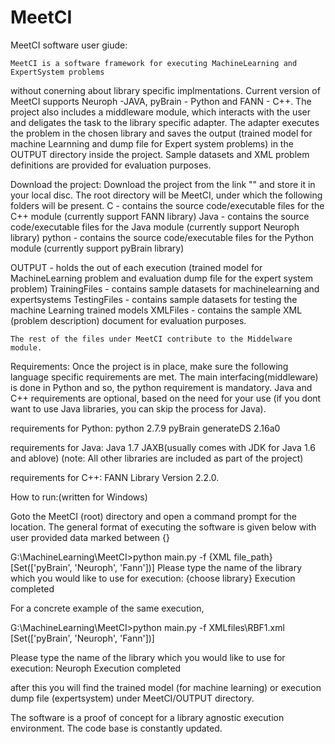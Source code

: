 # MeetCI
MeetCI software user giude:

	MeetCI is a software framework for executing MachineLearning and ExpertSystem problems 
without conerning about library specific implmentations. Current version of MeetCI supports 
Neuroph -JAVA, pyBrain - Python and FANN - C++. The project also includes a middleware module,
which interacts with the user and deligates the task to the library specific adapter. The adapter
executes the problem in the chosen library and saves the output (trained model for machine Learnning and dump file 
for Expert system problems) in the OUTPUT directory inside the project. Sample datasets and XML problem 
definitions are provided for evaluation purposes.

Download the project:
	Download the project from the link "" and store it in your local disc.
The root directory will be MeetCI, under which the following folders will be present.
C 	 	- contains the source code/executable files for the C++ module
		  (currently support FANN library)
Java 	- contains the source code/executable files for the Java module
		  (currently support Neuroph library)
python 	- contains the source code/executable files for the Python module
		  (currently support pyBrain library)

OUTPUT	- holds the out of each execution (trained model for MachineLearning problem and evaluation dump file for
			the expert system problem)
TrainingFiles - contains sample datasets for machinelearning and expertsystems 
TestingFiles  - contains sample datasets for testing the machine Learning trained models
XMLFiles	  - contains the sample XML (problem description) document for evaluation purposes.

	The rest of the files under MeetCI contribute to the Middelware module.
	
Requirements:
	Once the project is in place, make sure the following language specific requirements are met. 
The main interfacing(middleware) is done in Python and so, the python requirement is mandatory. 
Java and C++ requirements are optional, based on the need for your use (if you dont want to use 
Java libraries, you can skip the process for Java).

requirements for Python:
python 2.7.9
pyBrain
generateDS 2.16a0

requirements for Java:
	Java 1.7
	JAXB(usually comes with JDK for Java 1.6 and ablove)
	(note: All other libraries are included as part of the project)
	
requirements for C++:
FANN Library Version 2.2.0.

How to run:(written for Windows)

Goto the MeetCI (root) directory and open a command prompt for the location.
The general format of executing the software is given below with user provided data marked between
{}

G:\MachineLearning\MeetCI>python main.py -f {XML file_path}
[Set(['pyBrain', 'Neuroph', 'Fann'])]
Please type the name of the library which you would like to use for execution:
{choose library}
Execution completed

For a concrete example of the same execution,

G:\MachineLearning\MeetCI>python main.py -f XMLfiles\RBF1.xml
[Set(['pyBrain', 'Neuroph', 'Fann'])]


Please type the name of the library which you would like to use for execution:
Neuroph
Execution completed

after this you will find the trained model (for machine learning) or execution dump file (expertsystem)
under MeetCI/OUTPUT directory.


The software is a proof of concept for a library agnostic execution environment. The code base is 
constantly updated.

